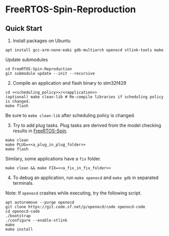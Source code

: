 # FreeRTOS-Spin-Reproduction

## Quick Start

1. Install packages on Ubuntu
```
apt install gcc-arm-none-eabi gdb-multiarch openocd stlink-tools make
```

Update submodules
```
cd FreeRTOS-Spin-Reproduction
git submodule update --init --recursive
```

2. Compile an application and flash binary to stm32f429
```
cd <<scheduling_policy>>/<<application>>
(optional) make clean-lib # Re-compile libraries if scheduling policy is changed.
make flash
```

Be sure to `make clean-lib` after scheduling policy is changed.

3. Try to add plug tasks. Plug tasks are derived from the model checking
results in [FreeRTOS-Spin](https://github.com/kaizsv/FreeRTOS-Spin).
```
make clean
make PLUG=<<a_plug_in_plug_folder>>
make flash
```

Similary, some applications have a `fix` folder.
```
make clean && make FIX=<<a_fix_in_fix_folder>>
```

4. To debug an application, run `make openocd` and `make gdb` in separated
terminals.

Note: If `openocd` crashes while executing, try the following script.
```
apt autoremove --purge openocd
git clone https://git.code.sf.net/p/openocd/code openocd-code
cd openocd-code
./bootstrap
./configure --enable-stlink
make
make install
```

